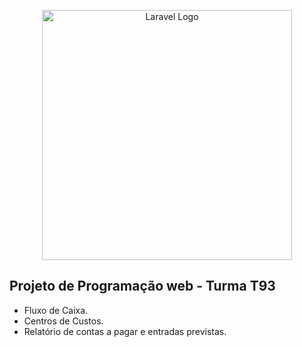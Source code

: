<p align="center"><a href="https://laravel.com" target="_blank"><img src="https://raw.githubusercontent.com/laravel/art/master/logo-lockup/5%20SVG/2%20CMYK/1%20Full%20Color/laravel-logolockup-cmyk-red.svg" width="400" alt="Laravel Logo"></a></p>

## Projeto de Programação web - Turma T93


- Fluxo de Caixa.
- Centros de Custos.
- Relatório de contas a pagar e entradas previstas.

